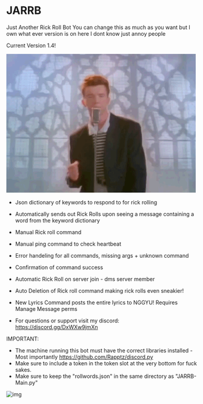 # JARRB
Just Another Rick Roll Bot
You can change this as much as you want but I own what ever version is on here I dont know just annoy people

Current Version 1.4!

 ![ Alt text](Important.gif)
- Json dictionary of keywords to respond to for rick rolling
- Automatically sends out Rick Rolls upon seeing a message containing a word from the keyword dictionary
- Manual Rick roll command
- Manual ping command to check heartbeat
- Error handeling for all commands, missing args + unknown command
- Confirmation of command success
- Automatic Rick Roll on server join - dms server member
- Auto Deletion of Rick roll command making rick rolls even sneakier!
- New Lyrics Command posts the entire lyrics to NGGYU! Requires Manage Message perms

- For questions or support visit my discord: https://discord.gg/DxWXw9jmXn

IMPORTANT:
- The machine running this bot must have the correct libraries installed - Most importantly https://github.com/Rapptz/discord.py
- Make sure to include a token in the token slot at the very bottom for fuck sakes.
- Make sure to keep the "rollwords.json" in the same directory as "JARRB-Main.py"

![img](https://img.shields.io/github/downloads/XoMiya-WPC/JARRB/total?style=for-the-badge)
